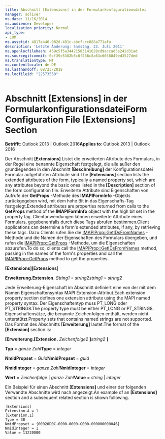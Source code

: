 ```yaml
---
title: Abschnitt [Extensions] in der Formularkonfigurationsdatei
manager: soliver
ms.date: 11/16/2014
ms.audience: Developer
localization_priority: Normal
api_type:
- COM
ms.assetid: 4817e446-982d-491c-abcf-cc888a771afa
description: 'Letzte Änderung: Samstag, 23. Juli 2011'
ms.openlocfilehash: 459c5f5a34421583141028cd9accad5e242d31ad
ms.sourcegitcommit: 0cf39e5382b8c6f236c8a63c6036849ed3527ded
ms.translationtype: MT
ms.contentlocale: de-DE
ms.lasthandoff: 08/23/2018
ms.locfileid: "22573558"
---
```

# <a name="form-configuration-file-extensions-section"></a><span data-ttu-id="70a10-103">Abschnitt [Extensions] in der Formularkonfigurationsdatei</span><span class="sxs-lookup"><span data-stu-id="70a10-103">Form Configuration File [Extensions] Section</span></span>

  
  
<span data-ttu-id="70a10-104">**Betrifft**: Outlook 2013 | Outlook 2016</span><span class="sxs-lookup"><span data-stu-id="70a10-104">**Applies to**: Outlook 2013 | Outlook 2016</span></span> 
  
<span data-ttu-id="70a10-105">Der Abschnitt **[Extensions]** Listet die erweiterten Attribute des Formulars, in der Regel eine benannte Eigenschaft festgelegt, die alle außer den grundlegenden in den Abschnitt **[Beschreibung]** der Konfigurationsdatei Formular aufgeführten Attribute sind.</span><span class="sxs-lookup"><span data-stu-id="70a10-105">The **[Extensions]** section lists the extended attributes of the form, typically a named property set, which are any attributes beyond the basic ones listed in the **[Description]** section of the form configuration file.</span></span> <span data-ttu-id="70a10-106">Erweiterte Attribute sind Eigenschaften von Aufrufe der **GetProps** -Methode des **IMAPIFormInfo** -Objekts zurückgegeben wird, mit dem hohe Bit in das Eigenschafts-Tag festgelegt.</span><span class="sxs-lookup"><span data-stu-id="70a10-106">Extended attributes are properties returned from calls to the **GetProps** method of the **IMAPIFormInfo** object with the high bit set in the property tag.</span></span> <span data-ttu-id="70a10-107">Clientanwendungen können erweiterte Attribute eines Formulars, gegebenenfalls durch diese Tags abrufen bestimmen.</span><span class="sxs-lookup"><span data-stu-id="70a10-107">Client applications can determine a form's extended attributes, if any, by retrieving these tags.</span></span> <span data-ttu-id="70a10-108">Dazu Clients rufen Sie die [IMAPIProp::GetIDsFromNames](imapiprop-getidsfromnames.md) -Methode und die Namen der Eigenschaften des Formulars übergeben, und rufen die [IMAPIProp::GetProps](imapiprop-getprops.md) -Methode, um die Eigenschaften abzurufen.</span><span class="sxs-lookup"><span data-stu-id="70a10-108">To do so, clients call the [IMAPIProp::GetIDsFromNames](imapiprop-getidsfromnames.md) method, passing in the names of the form's properties and call the [IMAPIProp::GetProps](imapiprop-getprops.md) method to get the properties.</span></span> 
  
 <span data-ttu-id="70a10-109">**[Extensions]**</span><span class="sxs-lookup"><span data-stu-id="70a10-109">**[Extensions]**</span></span>
  
 <span data-ttu-id="70a10-110">**Erweiterung.**</span><span class="sxs-lookup"><span data-stu-id="70a10-110">**Extension.**</span></span> <span data-ttu-id="70a10-111">_String1_ =  _string2_</span><span class="sxs-lookup"><span data-stu-id="70a10-111">_string1_ =  _string2_</span></span>
  
<span data-ttu-id="70a10-112">Jede Erweiterung-Eigenschaft im Abschnitt definiert eine von der mit dem Namen Eigenschaftensyntax MAPI Extension-Attribut.</span><span class="sxs-lookup"><span data-stu-id="70a10-112">Each extension property section defines one extension attribute using the MAPI named property syntax.</span></span> <span data-ttu-id="70a10-113">Der Eigenschaftentyp muss PT_LONG oder PT_STRING8.</span><span class="sxs-lookup"><span data-stu-id="70a10-113">The property type must be either PT_LONG or PT_STRING8.</span></span> <span data-ttu-id="70a10-114">Eigenschaftensätze, die benannte Zeichenfolgen enthält, werden nicht unterstützt.</span><span class="sxs-lookup"><span data-stu-id="70a10-114">Property sets that contains named strings are not supported.</span></span> <span data-ttu-id="70a10-115">Das Format des Abschnitts **[Erweiterung]** lautet:</span><span class="sxs-lookup"><span data-stu-id="70a10-115">The format of the **[Extension]** section is:</span></span> 
  
 <span data-ttu-id="70a10-116">**[Erweiterung.**</span><span class="sxs-lookup"><span data-stu-id="70a10-116">**[Extension.**</span></span> <span data-ttu-id="70a10-117">_Zeichenfolge2_ **]**</span><span class="sxs-lookup"><span data-stu-id="70a10-117">_string2_ **]**</span></span>
  
 <span data-ttu-id="70a10-118">**Typ** =  _ganze Zahl_</span><span class="sxs-lookup"><span data-stu-id="70a10-118">**Type** =  _integer_</span></span>
  
 <span data-ttu-id="70a10-119">**NmidPropset** =  _Guid_</span><span class="sxs-lookup"><span data-stu-id="70a10-119">**NmidPropset** =  _guid_</span></span>
  
 <span data-ttu-id="70a10-120">**NmidInteger** =  _ganze Zahl_</span><span class="sxs-lookup"><span data-stu-id="70a10-120">**NmidInteger** =  _integer_</span></span>
  
 <span data-ttu-id="70a10-121">**Wert** =  _Zeichenfolge_ |  _ganze Zahl_</span><span class="sxs-lookup"><span data-stu-id="70a10-121">**Value** =  _string_ |  _integer_</span></span>
  
<span data-ttu-id="70a10-122">Ein Beispiel für einen Abschnitt **[Extensions]** und einer der folgenden Verwandte Abschnitte wird nach angezeigt.</span><span class="sxs-lookup"><span data-stu-id="70a10-122">An example of an **[Extensions]** section and a subsequent related section is shown following.</span></span> 
  
```
[Extensions]
Extension.A = 1
[Extension.1]
Type = 30
NmidPropset = {00020D0C-0000-0000-C000-000000000046}
NmidInteger = 1
Value = 11220000

```


